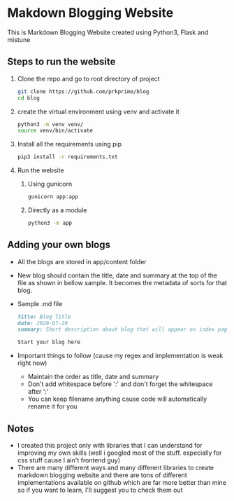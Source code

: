 # Makdown Blogging Website

This is Markdown Blogging Website created using Python3, Flask and mistune

## Steps to run the website

1. Clone the repo and go to root directory of project

    ```bash
    git clone https://github.com/prkprime/blog
    cd blog
    ```

2. create the virtual environment using venv and activate it

    ```bash
    python3 -m venv venv/
    source venv/bin/activate
    ```

3. Install all the requirements using pip

    ```bash
    pip3 install -r requirements.txt
    ```

4. Run the website

    1. Using gunicorn

        ```bash
        gunicorn app:app
        ```

    2. Directly as a module

        ```bash
        python3 -m app
        ```

## Adding your own blogs

- All the blogs are stored in app/content folder
- New blog should contain the title, date and summary at the top of the file as shown in bellow sample. It becomes the metadata of sorts for that blog.
- Sample .md file

    ```md
    title: Blog Title
    date: 2020-07-29
    summary: Short description about blog that will appear on index page

    Start your blog here
    ```

- Important things to follow (cause my regex and implementation is weak right now)
    - Maintain the order as title, date and summary
    - Don't add whitespace before ':' and don't forget the whitespace after ':'
    - You can keep filename anything cause code will automatically rename it for you

## Notes

- I created this project only with libraries that I can understand for improving my own skills (well i googled most of the stuff. especially for css stuff cause I ain't frontend guy)
- There are many different ways and many different libraries to create markdown blogging website and there are tons of different implementations available on github which are far more better than mine so if you want to learn, I'll suggest you to check them out